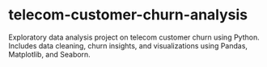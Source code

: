 # telecom-customer-churn-analysis
 Exploratory data analysis project on telecom customer churn using Python. Includes data cleaning, churn insights, and visualizations using Pandas, Matplotlib, and Seaborn.
